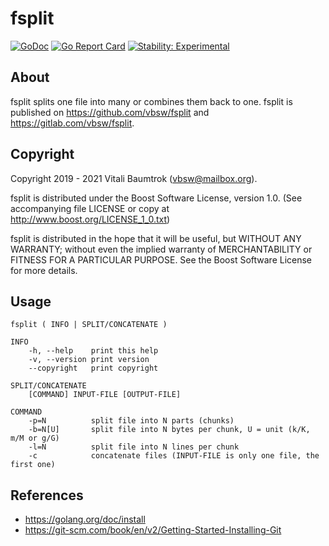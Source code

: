 # fsplit

[![GoDoc](https://godoc.org/github.com/vbsw/fsplit?status.svg)](https://godoc.org/github.com/vbsw/fsplit) [![Go Report Card](https://goreportcard.com/badge/github.com/vbsw/fsplit)](https://goreportcard.com/report/github.com/vbsw/fsplit) [![Stability: Experimental](https://masterminds.github.io/stability/experimental.svg)](https://masterminds.github.io/stability/experimental.html)

## About
fsplit splits one file into many or combines them back to one. fsplit is published on <https://github.com/vbsw/fsplit> and <https://gitlab.com/vbsw/fsplit>.

## Copyright
Copyright 2019 - 2021 Vitali Baumtrok (vbsw@mailbox.org).

fsplit is distributed under the Boost Software License, version 1.0. (See accompanying file LICENSE or copy at http://www.boost.org/LICENSE_1_0.txt)

fsplit is distributed in the hope that it will be useful, but WITHOUT ANY WARRANTY; without even the implied warranty of MERCHANTABILITY or FITNESS FOR A PARTICULAR PURPOSE. See the Boost Software License for more details.

## Usage

	fsplit ( INFO | SPLIT/CONCATENATE )

	INFO
		-h, --help    print this help
		-v, --version print version
		--copyright   print copyright

	SPLIT/CONCATENATE
		[COMMAND] INPUT-FILE [OUTPUT-FILE]

	COMMAND
		-p=N          split file into N parts (chunks)
		-b=N[U]       split file into N bytes per chunk, U = unit (k/K, m/M or g/G)
		-l=N          split file into N lines per chunk
		-c            concatenate files (INPUT-FILE is only one file, the first one)

## References
- https://golang.org/doc/install
- https://git-scm.com/book/en/v2/Getting-Started-Installing-Git
